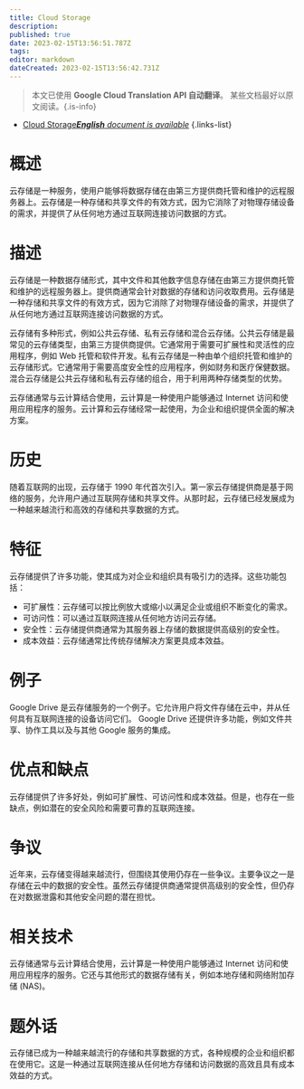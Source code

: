 ```yaml
---
title: Cloud Storage
description: 
published: true
date: 2023-02-15T13:56:51.787Z
tags: 
editor: markdown
dateCreated: 2023-02-15T13:56:42.731Z
---
```


> 本文已使用 **Google Cloud Translation API 自动翻译**。
某些文档最好以原文阅读。{.is-info}



- [Cloud Storage***English** document is available*](/en/Knowledge-base/Dictionary/cloud-storage)
{.links-list}


# 概述
云存储是一种服务，使用户能够将数据存储在由第三方提供商托管和维护的远程服务器上。云存储是一种存储和共享文件的有效方式，因为它消除了对物理存储设备的需求，并提供了从任何地方通过互联网连接访问数据的方式。

# 描述
云存储是一种数据存储形式，其中文件和其他数字信息存储在由第三方提供商托管和维护的远程服务器上。提供商通常会针对数据的存储和访问收取费用。云存储是一种存储和共享文件的有效方式，因为它消除了对物理存储设备的需求，并提供了从任何地方通过互联网连接访问数据的方式。

云存储有多种形式，例如公共云存储、私有云存储和混合云存储。公共云存储是最常见的云存储类型，由第三方提供商提供。它通常用于需要可扩展性和灵活性的应用程序，例如 Web 托管和软件开发。私有云存储是一种由单个组织托管和维护的云存储形式。它通常用于需要高度安全性的应用程序，例如财务和医疗保健数据。混合云存储是公共云存储和私有云存储的组合，用于利用两种存储类型的优势。

云存储通常与云计算结合使用，云计算是一种使用户能够通过 Internet 访问和使用应用程序的服务。云计算和云存储经常一起使用，为企业和组织提供全面的解决方案。

# 历史
随着互联网的出现，云存储于 1990 年代首次引入。第一家云存储提供商是基于网络的服务，允许用户通过互联网存储和共享文件。从那时起，云存储已经发展成为一种越来越流行和高效的存储和共享数据的方式。

# 特征
云存储提供了许多功能，使其成为对企业和组织具有吸引力的选择。这些功能包括：

- 可扩展性：云存储可以按比例放大或缩小以满足企业或组织不断变化的需求。
- 可访问性：可以通过互联网连接从任何地方访问云存储。
- 安全性：云存储提供商通常为其服务器上存储的数据提供高级别的安全性。
- 成本效益：云存储通常比传统存储解决方案更具成本效益。

# 例子
Google Drive 是云存储服务的一个例子。它允许用户将文件存储在云中，并从任何具有互联网连接的设备访问它们。 Google Drive 还提供许多功能，例如文件共享、协作工具以及与其他 Google 服务的集成。

# 优点和缺点
云存储提供了许多好处，例如可扩展性、可访问性和成本效益。但是，也存在一些缺点，例如潜在的安全风险和需要可靠的互联网连接。

# 争议
近年来，云存储变得越来越流行，但围绕其使用仍存在一些争议。主要争议之一是存储在云中的数据的安全性。虽然云存储提供商通常提供高级别的安全性，但仍存在对数据泄露和其他安全问题的潜在担忧。

# 相关技术
云存储通常与云计算结合使用，云计算是一种使用户能够通过 Internet 访问和使用应用程序的服务。它还与其他形式的数据存储有关，例如本地存储和网络附加存储 (NAS)。

# 题外话
云存储已成为一种越来越流行的存储和共享数据的方式，各种规模的企业和组织都在使用它。这是一种通过互联网连接从任何地方存储和访问数据的高效且具有成本效益的方式。